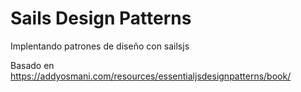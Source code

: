 # Sails Design Patterns

Implentando patrones de diseño con sailsjs

Basado en https://addyosmani.com/resources/essentialjsdesignpatterns/book/
